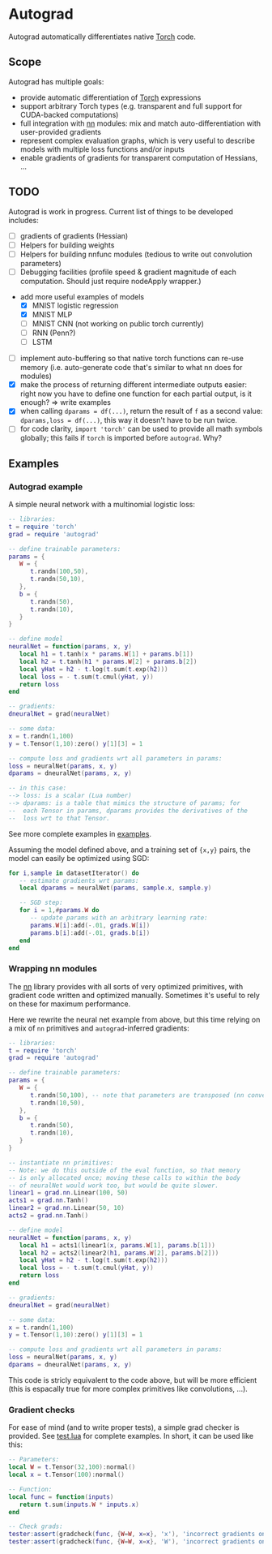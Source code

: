 Autograd
========

Autograd automatically differentiates native
[Torch](https://github.com/torch/torch7) code.

Scope
-----

Autograd has multiple goals:

* provide automatic differentiation of [Torch](https://github.com/torch/torch7)
  expressions
* support arbitrary Torch types (e.g. transparent and full support
  for CUDA-backed computations)
* full integration with [nn](https://github.com/torch/nn) modules: mix and match
  auto-differentiation with user-provided gradients
* represent complex evaluation graphs, which is very useful to describe models
  with multiple loss functions and/or inputs
* enable gradients of gradients for transparent computation of Hessians, ...

TODO
----

Autograd is work in progress. Current list of things to be developed includes:

- [ ] gradients of gradients (Hessian)
- [ ] Helpers for building weights
- [ ] Helpers for building nnfunc modules (tedious to write out convolution parameters)
- [ ] Debugging facilities (profile speed & gradient magnitude of each computation. Should just require nodeApply wrapper.)
* add more useful examples of models
  - [x] MNIST logistic regression
  - [x] MNIST MLP
  - [ ] MNIST CNN (not working on public torch currently)
  - [ ] RNN (Penn?)
  - [ ] LSTM
- [ ] implement auto-buffering so that native torch functions can re-use memory
  (i.e. auto-generate code that's similar to what nn does for modules)
- [x] make the process of returning different intermediate outputs easier: right
  now you have to define one function for each partial output, is it enough?
  => write examples
- [x] when calling `dparams = df(...)`, return the result of `f` as a second
  value: `dparams,loss = df(...)`, this way it doesn't have to be run twice.
- [ ] for code clarity, `import 'torch'` can be used to provide all math symbols
  globally; this fails if `torch` is imported before `autograd`. Why?

Examples
--------

### Autograd example

A simple neural network with a multinomial logistic loss:

```lua
-- libraries:
t = require 'torch'
grad = require 'autograd'

-- define trainable parameters:
params = {
   W = {
      t.randn(100,50),
      t.randn(50,10),
   },
   b = {
      t.randn(50),
      t.randn(10),
   }
}

-- define model
neuralNet = function(params, x, y)
   local h1 = t.tanh(x * params.W[1] + params.b[1])
   local h2 = t.tanh(h1 * params.W[2] + params.b[2])
   local yHat = h2 - t.log(t.sum(t.exp(h2)))
   local loss = - t.sum(t.cmul(yHat, y))
   return loss
end

-- gradients:
dneuralNet = grad(neuralNet)

-- some data:
x = t.randn(1,100)
y = t.Tensor(1,10):zero() y[1][3] = 1

-- compute loss and gradients wrt all parameters in params:
loss = neuralNet(params, x, y)
dparams = dneuralNet(params, x, y)

-- in this case:
--> loss: is a scalar (Lua number)
--> dparams: is a table that mimics the structure of params; for
--  each Tensor in params, dparams provides the derivatives of the
--  loss wrt to that Tensor.
```

See more complete examples in [examples](examples/).

Assuming the model defined above, and a training set of `{x,y}` pairs,
the model can easily be optimized using SGD:

```lua
for i,sample in datasetIterator() do
   -- estimate gradients wrt params:
   local dparams = neuralNet(params, sample.x, sample.y)

   -- SGD step:
   for i = 1,#params.W do
      -- update params with an arbitrary learning rate:
      params.W[i]:add(-.01, grads.W[i])
      params.b[i]:add(-.01, grads.b[i])
   end
end
```

### Wrapping nn modules

The [nn](https://github.com/torch/nn) library provides with all sorts of very optimized
primitives, with gradient code written and optimized manually. Sometimes it's useful
to rely on these for maximum performance.

Here we rewrite the neural net example from above, but this time relying on a mix of
`nn` primitives and `autograd`-inferred gradients:

```lua
-- libraries:
t = require 'torch'
grad = require 'autograd'

-- define trainable parameters:
params = {
   W = {
      t.randn(50,100), -- note that parameters are transposed (nn convention for nn.Linear)
      t.randn(10,50),
   },
   b = {
      t.randn(50),
      t.randn(10),
   }
}

-- instantiate nn primitives:
-- Note: we do this outside of the eval function, so that memory
-- is only allocated once; moving these calls to within the body
-- of neuralNet would work too, but would be quite slower.
linear1 = grad.nn.Linear(100, 50)
acts1 = grad.nn.Tanh()
linear2 = grad.nn.Linear(50, 10)
acts2 = grad.nn.Tanh()

-- define model
neuralNet = function(params, x, y)
   local h1 = acts1(linear1(x, params.W[1], params.b[1]))
   local h2 = acts2(linear2(h1, params.W[2], params.b[2]))
   local yHat = h2 - t.log(t.sum(t.exp(h2)))
   local loss = - t.sum(t.cmul(yHat, y))
   return loss
end

-- gradients:
dneuralNet = grad(neuralNet)

-- some data:
x = t.randn(1,100)
y = t.Tensor(1,10):zero() y[1][3] = 1

-- compute loss and gradients wrt all parameters in params:
loss = neuralNet(params, x, y)
dparams = dneuralNet(params, x, y)
```

This code is stricly equivalent to the code above, but will be more efficient
(this is espacally true for more complex primitives like convolutions, ...).

### Gradient checks

For ease of mind (and to write proper tests), a simple grad checker
is provided. See [test.lua](test.lua) for complete examples. In short, it can be
used like this:

```lua
-- Parameters:
local W = t.Tensor(32,100):normal()
local x = t.Tensor(100):normal()

-- Function:
local func = function(inputs)
   return t.sum(inputs.W * inputs.x)
end

-- Check grads:
tester:assert(gradcheck(func, {W=W, x=x}, 'x'), 'incorrect gradients on x')
tester:assert(gradcheck(func, {W=W, x=x}, 'W'), 'incorrect gradients on W')
```
